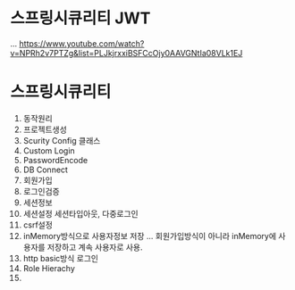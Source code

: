 # 스프링시큐리티 JWT 
  ... https://www.youtube.com/watch?v=NPRh2v7PTZg&list=PLJkjrxxiBSFCcOjy0AAVGNtIa08VLk1EJ

  
  
# 스프링시큐리티

1. 동작원리
2. 프로젝트생성
3. Scurity Config 클래스
4. Custom Login
5. PasswordEncode
6. DB Connect
7. 회원가입
8. 로그인검증
9. 세션정보
10. 세션설정
    세션타입아웃, 다중로그인
11. csrf설정
12. inMemory방식으로 사용자정보 저장
    ... 회원가입방식이 아니라 inMemory에 사용자를 저장하고 계속 사용자로 사용.
13. http basic방식 로그인
14. Role Hierachy
15. 